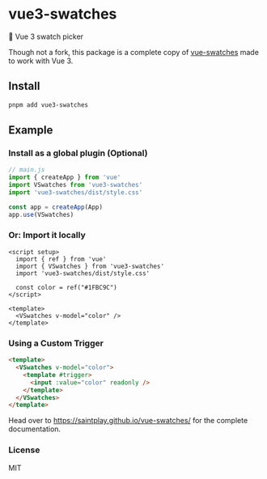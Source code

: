 # vue3-swatches

🎨 Vue 3 swatch picker

Though not a fork, this package is a complete copy of [vue-swatches](https://github.com/saintplay/vue-swatches) made to work with Vue 3.

## Install

```sh
pnpm add vue3-swatches
```

## Example

### Install as a global plugin (Optional)

```js
// main.js
import { createApp } from 'vue'
import VSwatches from 'vue3-swatches'
import 'vue3-swatches/dist/style.css'

const app = createApp(App)
app.use(VSwatches)
```

### Or: Import it locally

```vue
<script setup>
  import { ref } from 'vue'
  import { VSwatches } from 'vue3-swatches'
  import 'vue3-swatches/dist/style.css'

  const color = ref("#1FBC9C")
</script>

<template>
  <VSwatches v-model="color" />
</template>
```

### Using a Custom Trigger

```html
<template>
  <VSwatches v-model="color">
    <template #trigger>
      <input :value="color" readonly />
    </template>
  </VSwatches>
</template>
```

Head over to https://saintplay.github.io/vue-swatches/ for the complete documentation.

### License

MIT
